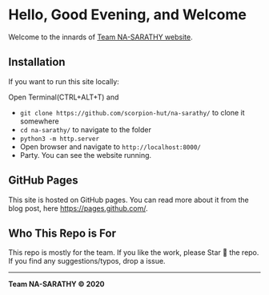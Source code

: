 # Hello, Good Evening, and Welcome
Welcome to the innards of [Team NA-SARATHY website](https://scorpion-hut.github.io/na-sarathy).

## Installation
If you want to run this site locally:

Open Terminal(CTRL+ALT+T) and
- `git clone https://github.com/scorpion-hut/na-sarathy/` to clone it somewhere
- `cd na-sarathy/` to navigate to the folder
- `python3 -m http.server`
- Open browser and navigate to `http://localhost:8000/`
- Party. You can see the website running.

## GitHub Pages
This site is hosted on GitHub pages. You can read more about it from the blog post, here https://pages.github.com/.

## Who This Repo is For
This repo is mostly for the team. If you like the work, please Star 🌟 the repo. If you find any suggestions/typos, drop a issue.

-----
**Team NA-SARATHY © 2020**
